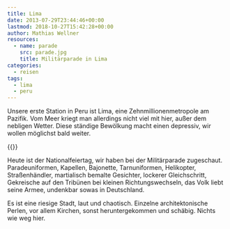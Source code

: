 ```yaml
---
title: Lima
date: 2013-07-29T23:44:46+00:00
lastmod: 2018-10-27T15:42:28+00:00
author: Mathias Wellner
resources:
  - name: parade
    src: parade.jpg
    title: Militärparade in Lima
categories:
  - reisen
tags:
  - lima
  - peru
---
```

Unsere erste Station in Peru ist Lima, eine Zehnmillionenmetropole am Pazifik. Vom Meer kriegt man allerdings nicht viel mit hier, außer dem nebligen Wetter. Diese ständige Bewölkung macht einen depressiv, wir wollen möglichst bald weiter.
<!--more-->

{{<responsive-image name="parade">}}

Heute ist der Nationalfeiertag, wir haben bei der Militärparade zugeschaut. Paradeuniformen, Kapellen, Bajonette, Tarnuniformen, Helikopter, Straßenhändler, martialisch bemalte Gesichter, lockerer Gleichschritt, Gekreische auf den Tribünen bei kleinen Richtungswechseln, das Volk liebt seine Armee, undenkbar sowas in Deutschland. 

Es ist eine riesige Stadt, laut und chaotisch. Einzelne architektonische Perlen, vor allem Kirchen, sonst heruntergekommen und schäbig. Nichts wie weg hier.